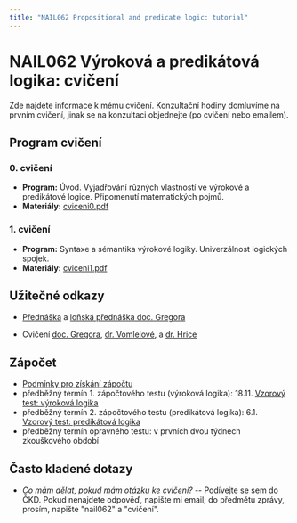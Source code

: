 ```yaml
---
title: "NAIL062 Propositional and predicate logic: tutorial"
---
```


# NAIL062 Výroková a predikátová logika: cvičení

Zde najdete informace k mému cvičení. Konzultační hodiny domluvíme na prvním cvičení, jinak se na konzultaci objednejte (po cvičení nebo emailem).

## Program cvičení


### 0. cvičení

* **Program:** Úvod. Vyjadřování různých vlastností ve výrokové a predikátové logice. Připomenutí matematických pojmů.
* **Materiály:** [cviceni0.pdf](files/cviceni0.pdf)

### 1. cvičení
* **Program:** Syntaxe a sémantika výrokové logiky. Univerzálnost logických spojek.
* **Materiály:** [cviceni1.pdf](files/cviceni1.pdf)


## Užitečné odkazy

* [Přednáška](https://jbulin.github.io/teaching/fall/nail062/) a [loňská přednáška doc. Gregora](http://ktiml.mff.cuni.cz/~gregor/logika/index.html)

* Cvičení [doc. Gregora](http://ktiml.mff.cuni.cz/~gregor/logika2019/cviceni.html), [dr. Vomlelové](http://ktiml.mff.cuni.cz/~marta/logika.html), a [dr. Hrice](http://ktiml.mff.cuni.cz/~hric/vyuka/prikl_vpl.htm)


## Zápočet

* [Podmínky pro získání zápočtu](files/zapocet.txt)
* předběžný termín 1. zápočtového testu (výroková logika): 18.11. [Vzorový test: výroková logika](files/vzorovy-test-vyrokova-logika.pdf)
* předběžný termín 2. zápočtového testu (predikátová logika): 6.1. [Vzorový test: predikátová logika](files/vzorovy-test-predikatova-logika.pdf)
* předběžný termín opravného testu: v prvních dvou týdnech zkouškového období


## Často kladené dotazy

* _Co mám dělat, pokud mám otázku ke cvičení?_ -- Podívejte se sem do ČKD. Pokud nenajdete odpověď, napište mi email; do předmětu zprávy, prosím, napište "nail062" a 
"cvičení".